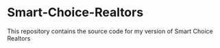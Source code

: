 # Smart-Choice-Realtors
This repository contains the source code for my version of Smart Choice Realtors
